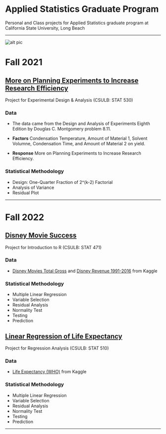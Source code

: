 # Applied Statistics Graduate Program
Personal and Class projects for Applied Statistics graduate program at California State University, Long Beach

---

![alt pic](https://www.csulb.edu/sites/default/files/groups/marketing-communications/zoombks/zoombackgrounds_16.jpg)

# Fall 2021 

## [More on Planning Experiments to Increase Research Efficiency](https://github.com/OKcomputer626/Applied_Statistics_Grad_Projects/tree/main/More%20on%20Planning%20Experiments%20to%20Increase%20Research%20Efficiency)

Project for Experimental Design & Analysis (CSULB: STAT 530)

### Data

* The data came from the Design and Analysis of Experiments Eighth Edition by Douglas C. Montgomery problem 8.11.

* **Factors** Condensation Temperature, Amount of Material 1, Solvent Volumne, Condensation Time, and Amount of Material 2 on yield.
* **Response** More on Planning Experiments to Increase Research Efficiency.

### Statistical Methodology

* Design: One-Quarter Fraction of 2^(k-2) Factorial
* Analysis of Variance
* Residual Plot

---

# Fall 2022

## [Disney Movie Success](https://github.com/OKcomputer626/Applied_Statistics_Grad_Projects/tree/main/Disney%20Movie%20Success)

Project for Introduction to R (CSULB: STAT 471)

### Data

* [Disney Movies Total Gross](https://www.kaggle.com/datasets/thedevastator/disney-character-success-a-comprehensive-analysi?select=disney_movies_total_gross.csv) and [Disney Revenue 1991-2016](https://www.kaggle.com/datasets/thedevastator/disney-character-success-a-comprehensive-analysi?select=disney_revenue_1991-2016.csv) from Kaggle

### Statistical Methodology

* Multiple Linear Regression 
* Variable Selection 
* Residual Analysis 
* Normality Test
* Testing 
* Prediction


## [Linear Regression of Life Expectancy](https://github.com/OKcomputer626/Applied_Statistics_Grad_Projects/tree/main/Life%20Expectancy)

Project for Regression Analysis (CSULB: STAT 510)

### Data

* [Life Expectancy (WHO)](https://www.kaggle.com/datasets/kumarajarshi/life-expectancy-who?select=Life+Expectancy+Data.csv) from Kaggle

### Statistical Methodology

* Multiple Linear Regression 
* Variable Selection 
* Residual Analysis 
* Normality Test
* Testing 
* Prediction

---
